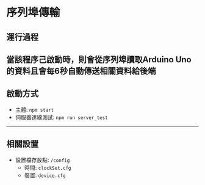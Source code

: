 # 序列埠傳輸
## 運行過程
當該程序己啟動時，則會從序列埠讀取Arduino Uno的資料且會每6秒自動傳送相關資料給後端
---
## 啟動方式
- 主體: `npm start`
- 伺服器連線測試: `npm run server_test`
---
## 相關設置
- 設置檔存放點: `/config`
  * 時間: `clockSet.cfg`
  * 裝置: `device.cfg`  